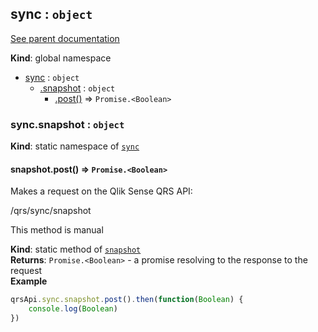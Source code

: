 <a name="sync"></a>
## sync : <code>object</code>
[See parent documentation](qrs.md)

**Kind**: global namespace  

* [sync](#sync) : <code>object</code>
  * [.snapshot](#sync.snapshot) : <code>object</code>
    * [.post()](#sync.snapshot.post) ⇒ <code>Promise.&lt;Boolean&gt;</code>

<a name="sync.snapshot"></a>
### sync.snapshot : <code>object</code>
**Kind**: static namespace of <code>[sync](#sync)</code>  
<a name="sync.snapshot.post"></a>
#### snapshot.post() ⇒ <code>Promise.&lt;Boolean&gt;</code>
Makes a request on the Qlik Sense QRS API:

/qrs/sync/snapshot

This method is manual

**Kind**: static method of <code>[snapshot](#sync.snapshot)</code>  
**Returns**: <code>Promise.&lt;Boolean&gt;</code> - a promise resolving to the response to the request  
**Example**  
```javascript
qrsApi.sync.snapshot.post().then(function(Boolean) {
    console.log(Boolean)
})
```
